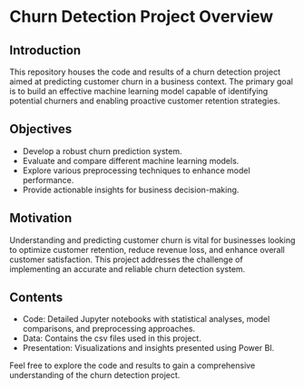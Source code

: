 # Churn Detection Project Overview

## Introduction

This repository houses the code and results of a churn detection project aimed at predicting customer churn in a business context. 
The primary goal is to build an effective machine learning model capable of identifying potential churners and enabling proactive customer retention strategies.

## Objectives

- Develop a robust churn prediction system.
- Evaluate and compare different machine learning models.
- Explore various preprocessing techniques to enhance model performance.
- Provide actionable insights for business decision-making.

## Motivation

Understanding and predicting customer churn is vital for businesses looking to optimize customer retention, reduce revenue loss, and enhance overall customer satisfaction. 
This project addresses the challenge of implementing an accurate and reliable churn detection system.

## Contents

- Code: Detailed Jupyter notebooks with statistical analyses, model comparisons, and preprocessing approaches.
- Data: Contains the csv files used in this project.
- Presentation: Visualizations and insights presented using Power BI.

Feel free to explore the code and results to gain a comprehensive understanding of the churn detection project.

